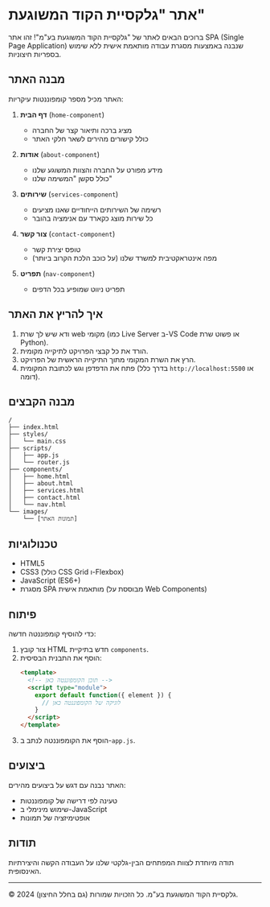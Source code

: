 # אתר "גלקסיית הקוד המשוגעת"

ברוכים הבאים לאתר של "גלקסיית הקוד המשוגעת בע"מ"! זהו אתר SPA (Single Page Application) שנבנה באמצעות מסגרת עבודה מותאמת אישית ללא שימוש בספריות חיצוניות.

## מבנה האתר

האתר מכיל מספר קומפוננטות עיקריות:

1. **דף הבית** (`home-component`)
   - מציג ברכה ותיאור קצר של החברה
   - כולל קישורים מהירים לשאר חלקי האתר

2. **אודות** (`about-component`)
   - מידע מפורט על החברה והצוות המשוגע שלנו
   - כולל סקשן "המשימה שלנו"

3. **שירותים** (`services-component`)
   - רשימה של השירותים הייחודיים שאנו מציעים
   - כל שירות מוצג כקארד עם אנימציה בהובר

4. **צור קשר** (`contact-component`)
   - טופס יצירת קשר
   - מפה אינטראקטיבית למשרד שלנו (על כוכב הלכת הקרוב ביותר)

5. **תפריט** (`nav-component`)
   - תפריט ניווט שמופיע בכל הדפים

## איך להריץ את האתר

1. ודא שיש לך שרת web מקומי (כמו Live Server ב-VS Code או פשוט שרת Python).
2. הורד את כל קבצי הפרויקט לתיקייה מקומית.
3. הרץ את השרת המקומי מתוך התיקייה הראשית של הפרויקט.
4. פתח את הדפדפן וגש לכתובת המקומית (בדרך כלל `http://localhost:5500` או דומה).

## מבנה הקבצים

```
/
├── index.html
├── styles/
│   └── main.css
├── scripts/
│   ├── app.js
│   └── router.js
├── components/
│   ├── home.html
│   ├── about.html
│   ├── services.html
│   ├── contact.html
│   └── nav.html
└── images/
    └── [תמונות האתר]
```

## טכנולוגיות

- HTML5
- CSS3 (כולל CSS Grid ו-Flexbox)
- JavaScript (ES6+)
- מסגרת SPA מותאמת אישית (מבוססת על Web Components)

## פיתוח

כדי להוסיף קומפוננטה חדשה:

1. צור קובץ HTML חדש בתיקיית `components`.
2. הוסף את התבנית הבסיסית:
   ```html
   <template>
     <!-- תוכן הקומפוננטה כאן -->
     <script type="module">
       export default function({ element }) {
         // לוגיקה של הקומפוננטה כאן
       }
     </script>
   </template>
   ```
3. הוסף את הקומפוננטה לנתב ב-`app.js`.

## ביצועים

האתר נבנה עם דגש על ביצועים מהירים:
- טעינה לפי דרישה של קומפוננטות
- שימוש מינימלי ב-JavaScript
- אופטימיזציה של תמונות

## תודות

תודה מיוחדת לצוות המפתחים הבין-גלקטי שלנו על העבודה הקשה והיצירתיות האינסופית.

---

© 2024 גלקסיית הקוד המשוגעת בע"מ. כל הזכויות שמורות (גם בחלל החיצון).